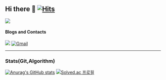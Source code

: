 ## Hi there 👋 [![Hits](https://hits.seeyoufarm.com/api/count/incr/badge.svg?url=https%3A%2F%2Fgithub.com%2Fdbsdndcks&count_bg=%2379C83D&title_bg=%23555555&icon=&icon_color=%23E7E7E7&title=hits&edge_flat=false)](https://hits.seeyoufarm.com)

<img src="https://capsule-render.vercel.app/api?type=Venom&color=gradient&height=150&section=header&text=Frog%20Lemon's%20GitHub&fontSize=40&fontAlign=50" />

#### **Blogs and Contacts**
<a href="https://velog.io/@sunset_1839/posts" target="_blank"><img src="https://img.shields.io/badge/Velog-20C997?style=for-the-badge&logo=velog&logoColor=white"/></a> <a href="">![Gmail](https://img.shields.io/badge/Gmail-D14836?style=for-the-badge&logo=gmail&logoColor=white)</a>

---

### **Stats(Git,Algorithm)**
[![Anurag's GitHub stats](https://github-readme-stats.vercel.app/api?username=dbsdndcks)](https://github.com/dbsdndcks/github-readme-stats) [![Solved.ac
프로필](http://mazassumnida.wtf/api/v2/generate_badge?boj=dbsdncdks)](https://solved.ac/dbsdncdks)

